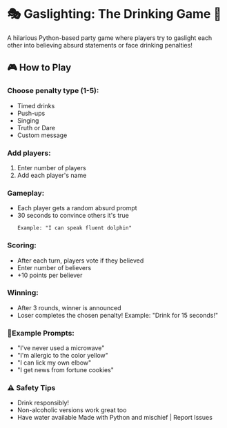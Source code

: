 # 🎭 Gaslighting: The Drinking Game 🍻

A hilarious Python-based party game where players try to gaslight each other into believing absurd statements or face drinking penalties!

## 🎮 How to Play

### Choose penalty type (1-5):
- Timed drinks  
- Push-ups  
- Singing  
- Truth or Dare  
- Custom message  

### Add players:
1. Enter number of players  
2. Add each player's name  

### Gameplay:
- Each player gets a random absurd prompt  
- 30 seconds to convince others it's true  
  ```text
  Example: "I can speak fluent dolphin"
### Scoring:
- After each turn, players vote if they believed
- Enter number of believers
- +10 points per believer
### Winning:
- After 3 rounds, winner is announced
- Loser completes the chosen penalty!
Example: "Drink for 15 seconds!"
### 📝Example Prompts: 
- "I've never used a microwave"
- "I'm allergic to the color yellow"
- "I can lick my own elbow"
- "I get news from fortune cookies"
### ⚠️ Safety Tips
- Drink responsibly!
- Non-alcoholic versions work great too
- Have water available
Made with Python and mischief | Report Issues




